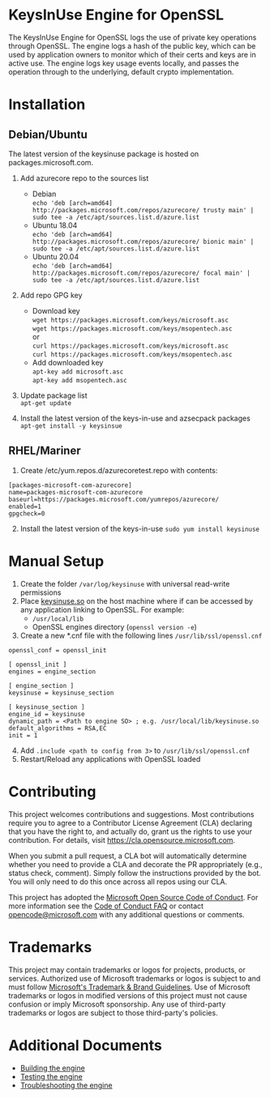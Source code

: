 # KeysInUse Engine for OpenSSL
The KeysInUse Engine for OpenSSL logs the use of private key operations through OpenSSL. The engine logs a hash of the public key, which can be used by application owners to monitor which of their certs and keys are in active use. The engine logs key usage events locally, and passes the operation through to the underlying, default crypto implementation.

# Installation
## Debian/Ubuntu
The latest version of the keysinuse package is hosted on packages.microsoft.com.
1. Add azurecore repo to the sources list  
    - Debian  
  `echo 'deb [arch=amd64] http://packages.microsoft.com/repos/azurecore/ trusty main' | sudo tee -a /etc/apt/sources.list.d/azure.list`
    - Ubuntu 18.04  
  `echo 'deb [arch=amd64] http://packages.microsoft.com/repos/azurecore/ bionic main' | sudo tee -a /etc/apt/sources.list.d/azure.list`
    - Ubuntu 20.04  
  `echo 'deb [arch=amd64] http://packages.microsoft.com/repos/azurecore/ focal main' | sudo tee -a /etc/apt/sources.list.d/azure.list`

2. Add repo GPG key
    - Download key  
        `wget https://packages.microsoft.com/keys/microsoft.asc`  
        `wget https://packages.microsoft.com/keys/msopentech.asc`  
        or  
        `curl https://packages.microsoft.com/keys/microsoft.asc`  
        `curl https://packages.microsoft.com/keys/msopentech.asc`
    - Add downloaded key  
        `apt-key add microsoft.asc`  
        `apt-key add msopentech.asc`

4. Update package list  
`apt-get update `

5. Install the latest version of the keys-in-use and azsecpack packages  
`apt-get install -y keysinsue`

## RHEL/Mariner

1. Create /etc/yum.repos.d/azurecoretest.repo with contents:
```dosini
[packages-microsoft-com-azurecore]
name=packages-microsoft-com-azurecore
baseurl=https://packages.microsoft.com/yumrepos/azurecore/
enabled=1
gpgcheck=0
```

2. Install the latest version of the keys-in-use
`sudo yum install keysinuse`

# Manual Setup
1. Create the folder `/var/log/keysinuse` with universal read-write permissions
2. Place [keysinuse.so](./bin/keysinuse.so) on the host machine where if can be accessed by any application linking to OpenSSL. For example:
    -  `/usr/local/lib`
    - OpenSSL engines directory (`openssl version -e`)
3. Create a new *.cnf file with the following lines `/usr/lib/ssl/openssl.cnf`
```dosini
openssl_conf = openssl_init

[ openssl_init ]
engines = engine_section

[ engine_section ]
keysinuse = keysinuse_section

[ keysinuse_section ]
engine_id = keysinuse
dynamic_path = <Path to engine SO> ; e.g. /usr/local/lib/keysinuse.so
default_algorithms = RSA,EC
init = 1
```
4. Add `.include <path to config from 3>` to `/usr/lib/ssl/openssl.cnf`
5. Restart/Reload any applications with OpenSSL loaded

# Contributing

This project welcomes contributions and suggestions.  Most contributions require you to agree to a
Contributor License Agreement (CLA) declaring that you have the right to, and actually do, grant us
the rights to use your contribution. For details, visit https://cla.opensource.microsoft.com.

When you submit a pull request, a CLA bot will automatically determine whether you need to provide
a CLA and decorate the PR appropriately (e.g., status check, comment). Simply follow the instructions
provided by the bot. You will only need to do this once across all repos using our CLA.

This project has adopted the [Microsoft Open Source Code of Conduct](https://opensource.microsoft.com/codeofconduct/).
For more information see the [Code of Conduct FAQ](https://opensource.microsoft.com/codeofconduct/faq/) or
contact [opencode@microsoft.com](mailto:opencode@microsoft.com) with any additional questions or comments.

# Trademarks

This project may contain trademarks or logos for projects, products, or services. Authorized use of Microsoft
trademarks or logos is subject to and must follow
[Microsoft's Trademark & Brand Guidelines](https://www.microsoft.com/en-us/legal/intellectualproperty/trademarks/usage/general).
Use of Microsoft trademarks or logos in modified versions of this project must not cause confusion or imply Microsoft sponsorship.
Any use of third-party trademarks or logos are subject to those third-party's policies.

# Additional Documents
- [Building the engine](./docs/build.md)
- [Testing the engine](./docs/test.md)
- [Troubleshooting the engine](./docs/troubleshooting.md)
